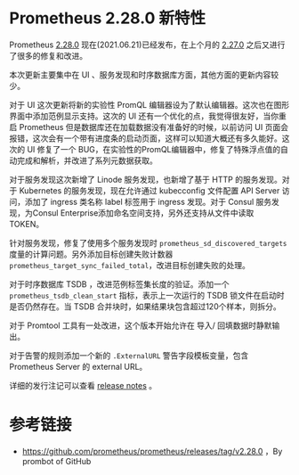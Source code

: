 # Prometheus 2.28.0 新特性

Prometheus [2.28.0](https://github.com/prometheus/prometheus/releases/tag/v2.28.0) 现在(2021.06.21)已经发布，在上个月的 [2.27.0](http://erdong.site/Prometheus/New-Features/New-Features-in-Prometheus-2-27-0.html) 之后又进行了很多的修复和改进。

本次更新主要集中在 UI 、服务发现和时序数据库方面，其他方面的更新内容较少。

对于 UI 这次更新将新的实验性 PromQL 编辑器设为了默认编辑器。这次也在图形界面中添加范例显示支持。这次的 UI 还有一个优化的点，我觉得很友好，当你重启 Prometheus 但是数据库还在加载数据没有准备好的时候，以前访问 UI 页面会报错，这次会有一个带有进度条的启动页面，这样可以知道大概还有多久能好。这次的 UI 修复了一个 BUG，在实验性的PromQL编辑器中，修复了特殊浮点值的自动完成和解析，并改进了系列元数据获取。

对于服务发现这次新增了 Linode 服务发现，也新增了基于 HTTP 的服务发现。对于 Kubernetes 的服务发现，现在允许通过 kubecconfig 文件配置 API Server 访问，添加了 ingress 类名称 label 标签用于 ingress 发现。对于 Consul  服务发现，为Consul Enterprise添加命名空间支持，另外还支持从文件中读取 TOKEN。

针对服务发现，修复了使用多个服务发现时 `prometheus_sd_discovered_targets` 度量的计算问题。另外添加目标创建失败计数器 `prometheus_target_sync_failed_total`，改进目标创建失败的处理。

对于时序数据库 TSDB ，改进范例标签集长度的验证。添加一个`prometheus_tsdb_clean_start` 指标，表示上一次运行的 TSDB 锁文件在启动时是否仍然存在。当 TSDB 合并块时，如果结果块包含超过120个样本，则拆分。


对于 Promtool 工具有一处改进，这个版本开始允许在 导入/ 回填数据时静默输出。


对于告警的规则添加一个新的 `.ExternalURL` 警告字段模板变量，包含Prometheus Server 的 external URL。


详细的发行注记可以查看 [release notes](https://github.com/prometheus/prometheus/releases/tag/v2.28.0) 。





# 参考链接

* https://github.com/prometheus/prometheus/releases/tag/v2.28.0 ，By prombot of GitHub